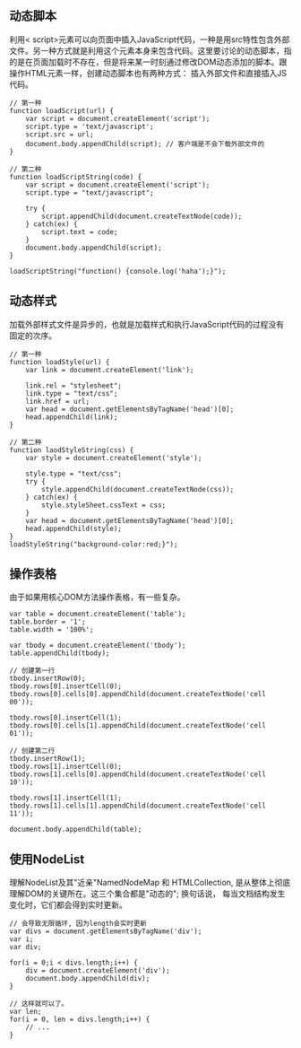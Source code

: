 ## 动态脚本

利用< script>元素可以向页面中插入JavaScript代码，一种是用src特性包含外部文件。另一种方式就是利用这个元素本身来包含代码。这里要讨论的动态脚本，指的是在页面加载时不存在，但是将来某一时刻通过修改DOM动态添加的脚本。跟操作HTML元素一样，创建动态脚本也有两种方式： 插入外部文件和直接插入JS代码。

```
// 第一种
function loadScript(url) {
	var script = document.createElement('script');
	script.type = 'text/javascript';
	script.src = url;
	document.body.appendChild(script); // 客户端是不会下载外部文件的
}

// 第二种
function loadScriptString(code) {
	var script = document.createElement('script');
	script.type = "text/javascript";
	
	try {
		script.appendChild(document.createTextNode(code));
	} catch(ex) {
		script.text = code;
	}
	document.body.appendChild(script);
}

loadScriptString("function() {console.log('haha');}");
```

## 动态样式

加载外部样式文件是异步的，也就是加载样式和执行JavaScript代码的过程没有固定的次序。

```
// 第一种
function loadStyle(url) {
	var link = document.createElement('link');

	link.rel = "stylesheet";
	link.type = "text/css";
	link.href = url;
	var head = document.getElementsByTagName('head')[0];
	head.appendChild(link);
}

// 第二种
function laodStyleString(css) {
	var style = document.createElement('style');
	
	style.type = "text/css";
	try {
		style.appendChild(document.createTextNode(css));
	} catch(ex) {
		style.styleSheet.cssText = css;
	}
	var head = document.getElementsByTagName('head')[0];
	head.appendChild(style);
}
loadStyleString("background-color:red;}");
```

## 操作表格

由于如果用核心DOM方法操作表格，有一些复杂。

```
var table = document.createElement('table');
table.border = '1';
table.width = '100%';

var tbody = document.createElement('tbody');
table.appendChild(tbody);

// 创建第一行
tbody.insertRow(0);
tbody.rows[0].insertCell(0);
tbody.rows[0].cells[0].appendChild(document.createTextNode('cell 00'));

tbody.rows[0].insertCell(1);
tbody.rows[0].cells[1].appendChild(document.createTextNode('cell 01'));

// 创建第二行
tbody.insertRow(1);
tbody.rows[1].insertCell(0);
tbody.rows[1].cells[0].appendChild(document.createTextNode('cell 10'));

tbody.rows[1].insertCell(1);
tbody.rows[1].cells[1].appendChild(document.createTextNode('cell 11'));

document.body.appendChild(table);
```

## 使用NodeList

理解NodeList及其"近亲"NamedNodeMap 和 HTMLCollection, 是从整体上彻底理解DOM的关键所在。这三个集合都是"动态的"; 换句话说， 每当文档结构发生变化时，它们都会得到实时更新。

```
// 会导致无限循环, 因为length会实时更新
var divs = document.getElementsByTagName('div');
var i;
var div;

for(i = 0;i < divs.length;i++) {
	div = document.createElement('div');
	document.body.appendChild(div);
}

// 这样就可以了。
var len;
for(i = 0, len = divs.length;i++) {
	// ...
}
```

